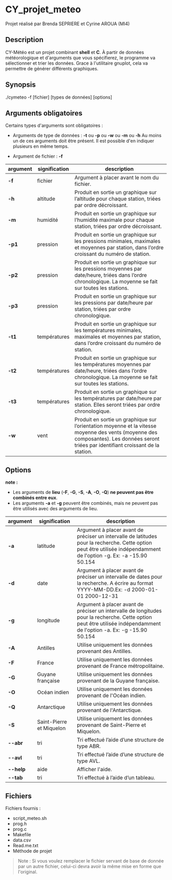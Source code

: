 # CY_projet_meteo 
Projet réalisé par Brenda SEPRIERE et Cyrine AROUA (MI4)
## Description
CY-Météo est un projet combinant **shell** et **C**.
À partir de données météorologique et d'arguments que vous spécifierez, le programme va sélectionner et trier les données. Grace à l'utilitaire gnuplot, cela va permettre de générer différents graphiques.

## Synopsis
./cymeteo -f [fichier] [types de données] [options]

## Arguments obligatoires

Certains types d'arguments sont obligatoires :

- Arguments de type de données : **-t** ou **-p** ou **-w** ou **-m** ou **-h** 
Au moins un de ces arguments doit être présent. Il est possible d'en indiquer plusieurs en même temps.

- Argument de fichier : **-f** 


|argument        |signification |description
|----------------|--------------|----------------
|**-f**          |fichier       |Argument à placer avant le nom du fichier.
|**-h**          |altitude      |Produit en sortie un graphique sur l’altitude pour chaque station, triées par ordre décroissant.
|**-m**          |humidité      |Produit en sortie un graphique sur l’humidité maximale pour chaque station, triées par ordre décroissant.
|**-p1**         |pression      |Produit en sortie un graphique sur les pressions minimales, maximales et moyennes par station, dans l’ordre croissant du numéro de station.
|**-p2**         |pression      |Produit en sortie un graphique sur les pressions moyennes par date/heure, triées dans l’ordre chronologique. La moyenne se fait sur toutes les stations.
|**-p3**         |pression      |Produit en sortie un graphique sur les pressions par date/heure par station, triées par ordre chronologique.
|**-t1**         |températures  |Produit en sortie un graphique sur les températures minimales, maximales et moyennes par station, dans l’ordre croissant du numéro de station.
|**-t2**         |températures  |Produit en sortie un graphique sur les températures moyennes par date/heure, triées dans l’ordre chronologique. La moyenne se fait sur toutes les stations.
|**-t3**         |températures  |Produit en sortie un graphique sur les températures  par date/heure par station. Elles seront triées par ordre chronologique.
|**-w**          |vent          |Produit en sortie un graphique sur l’orientation moyenne et la vitesse moyenne des vents (moyenne des composantes). Les données seront triées par identifiant croissant de la station.


## Options

**note :**
 - Les arguments de **lieu** (**-F**, **-G**, **-S**, **-A**, **-O**, **-Q**) **ne peuvent pas être combinés entre eux**.
 - Les arguments **-a** et **-g** peuvent être combinés, mais ne peuvent pas être utilisés avec des arguments de lieu.

 
|argument        |signification    |description
|----------------|-----------------|----------------
|**-a**          |latitude         |Argument à placer avant de préciser un intervalle de latitudes pour la recherche. Cette option peut être utilisée indépendamment de l'option -g. Ex: -a -15.90 50.154
|**-d**          |date             |Argument à placer avant de préciser un intervalle de dates pour la recherche. A écrire au format YYYY-MM-DD.Ex: -d 2000-01-01 2000-12-31
|**-g**          |longitude        |Argument à placer avant de préciser un intervalle de longitudes pour la recherche. Cette option peut être utilisée indépendamment de l'option -a. Ex: -g -15.90 50.154
|**-A**          |Antilles         |Utilise uniquement les données provenant des Antilles.
|**-F**          |France           |Utilise uniquement les données provenant de France métropolitaine.
|**-G**          |Guyane française |Utilise uniquement les données provenant de la Guyane française.
|**-O**          |Océan indien     |Utilise uniquement les données provenant de l'Océan indien.
|**-Q**          |Antarctique      |Utilise uniquement les données provenant de l'Antarctique.
|**-S**          |Saint-Pierre et Miquelon|Utilise uniquement les données provenant de Saint-Pierre et Miquelon.
|**--abr**       |tri              |Tri effectué l’aide d’une structure de type ABR.
|**--avl**       |tri              |Tri effectué l’aide d’une structure de type AVL.
|**--help**      |aide             |Afficher l'aide.
|**--tab**       |tri              |Tri effectué à l’aide d’un tableau.

## Fichiers

Fichiers fournis :

 - script_meteo.sh
 - prog.h
 - prog.c
 - Makefile
 - data.csv
 - Read.me.txt
 - Méthode de projet


> Note : Si vous voulez remplacer le fichier servant de base de donnée par un autre fichier, celui-ci devra avoir la même mise en forme que l'original.



